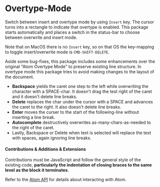 # Overtype-Mode

Switch between insert and overtype mode by using `Insert` key. The cursor turns into a rectangle to indicate that
overtype is enabled. This package starts automatically and places a switch in the status-bar to choose between overwrite
and insert mode.

Note that on MacOS there is no `Insert` key, so on that OS the key-mapping to toggle insert/overwrite mode is
`CMD-SHIFT-DELETE`.

Aside some bug-fixes, this package includes some enhancements over the original "Atom Overtype Mode" to preserve
existing line structure. In overtype mode this package tries to avoid making changes to the layout of the document.

  - **Backspace** yields the caret one step to the left while overwriting the character with a SPACE-char. It doesn't drag the test right of the caret and it doesn't delete line breaks.
  - **Delete** replaces the char under the cursor with a SPACE and advances the caret to the right. It also doesn't delete line breaks.
  - **Enter** moves the curser to the start of the following-line without inserting a line break.
  - **Autocomplete** destructively overwrites as-many-chars-as-needed to the right of the caret.
  - Lastly, Backspace or Delete when text is selected will replace the text with spaces, again ignoring line breaks.

#### Contributions & Additions & Extensions

Contributions must be JavaScript and follow the general style of the existing code, **particularly the indentation of
closing braces to the same level as the block it terminates**.

Refer to the [Atom API](https://atom.io/docs/api/v1.35.1/TextEditor) for details about interacting with Atom.
